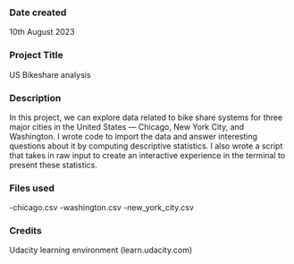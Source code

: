 ### Date created
10th August 2023

### Project Title
US Bikeshare analysis

### Description
In this project, we can explore data related to bike share systems for three major cities in the United States — Chicago, New York City, and Washington. I wrote code to import the data and answer interesting questions about it by computing descriptive statistics. I  also wrote a script that takes in raw input to create an interactive experience in the terminal to present these statistics.

### Files used
-chicago.csv
-washington.csv
-new_york_city.csv

### Credits
Udacity learning environment (learn.udacity.com)
